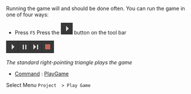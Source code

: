 Running the game will and should be done often. You can run the game in one of four ways:
* Press `F5`
 Press the ![image](https://raw.githubusercontent.com/ZilchEngine/ZilchFiles/master/doc_files/47180.png) button on the tool bar


![image](https://raw.githubusercontent.com/ZilchEngine/ZilchFiles/master/doc_files/47176.png)


*The standard right-pointing triangle plays the game*

- [ Command](https://github.com/ZilchEngine/ZilchDocs/blob/master/zilch_editor_documentation/zilchmanual/editor/editorcommands/commands.markdown) : [ PlayGame](https://github.com/ZilchEngine/ZilchDocs/blob/master/code_reference/command_reference.markdown#playgame)

 Select Menu `Project  > Play Game`
 

 